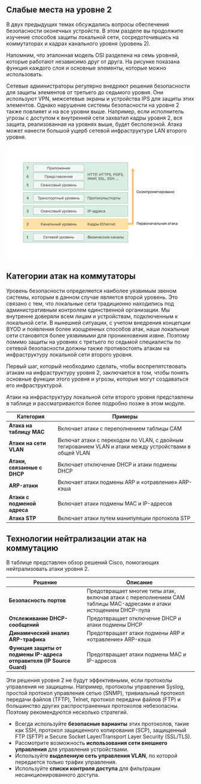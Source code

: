 <!-- 10.3.1 -->
## Слабые места на уровне 2

В двух предыдущих темах обсуждались вопросы обеспечения безопасности оконечных устройств. В этом разделе вы продолжите изучение способов защиты локальной сети, сосредоточившись на коммутаторах и кадрах канального уровня (уровень 2).

Напомним, что эталонная модель OSI разделена на семь уровней, которые работают независимо друг от друга. На рисунке показана функция каждого слоя и основные элементы, которые можно использовать.

Сетевые администраторы регулярно внедряют решения безопасности для защиты элементов от третьего до седьмого уровня. Они используют VPN, межсетевые экраны и устройства IPS для защиты этих элементов. Однако нарушение системы безопасности на уровне 2 также повлияет и на все уровни выше. Например, если исполнитель угрозы с доступом к внутренней сети захватил кадры уровня 2, вся защита, реализованная на уровнях выше, будет бесполезной. Атака может нанести большой ущерб сетевой инфраструктуре LAN второго уровня.

![](./assets/10.3.1.svg)


<!-- 10.3.2 -->
## Категории атак на коммутаторы

Уровень безопасности определяется наиболее уязвимым звеном системы, которым в данном случае является второй уровень. Это связано с тем, что локальные сети традиционно находились под административным контролем единственной организации. Мы внутренне доверяли всем лицам и устройствам, подключенным к локальной сети. В нынешней ситуации, с учетом внедрения концепции BYOD и появления более изощренных способов атак, наши локальные сети становятся более уязвимыми для проникновения извне. Поэтому помимо защиты на уровнях с третьего по седьмой специалисты по сетевой безопасности должны также противостоять атакам на инфраструктуру локальной сети второго уровня.

Первый шаг, который необходимо сделать, чтобы воспрепятствовать атакам на инфраструктуру уровня 2, заключается в том, чтобы понять основные функции этого уровня и угрозы, которые могут создаваться его инфраструктурой.

Атаки на инфраструктуру локальной сети второго уровня представлены в таблице и рассматриваются более подробно позже в этом модуле.

| **Категория** | **Примеры** |
| --- | --- |
| **Атака на таблицу МАС** | Включает атаки с переполнением таблицы CAM |
| **Атаки на сети VLAN** | Включат атаки с переходом по VLAN, с двойным тегированием VLAN и атаки между устройствами в общей VLAN |
| **Атаки, связанные с DHCP** | Включает отключение DHCP и атаки подмены DHCP |
| **ARP-атаки** | Включает атаки подмены ARP и «отравление» ARP-кэша |
| **Атаки с подменой адреса** | Включает атаки подмены МАС и IP-адресов |
| **Атака STP** | Включает атаки путем манипуляции протокола STP |

<!-- 10.3.3 -->
## Технологии нейтрализации атак на коммутацию

В таблице представлен обзор решений Cisco, помогающих нейтрализовать атаки уровня 2.

| **Решение** | **Описание** |
| --- | --- |
| **Безопасность портов** | Предотвращает многие типы атак, включая атаки с переполнением САМ таблицы MAC-адресами и атаки истощением DHCP-пула |
| **Отслеживание DHCP-сообщений** | Предотвращает отключение DHCP и атаки подмены DHCP |
| **⁪Динамический анализ ARP-трафика** | Предотвращает атаки подмены ARP и «отравление» ARP-кэша |
| **Функция защиты от подмены IP-адреса отправителя (IP Source Guard)** | Предотвращает атаки подмены MAC и IP-адресов |

Эти решения уровня 2 не будут эффективными, если протоколы управления не защищены. Например, протоколы управления Syslog, простой протокол управления сетью (SNMP), тривиальный протокол передачи файлов (TFTP), Telnet, протокол передачи файлов (FTP) и большинство других распространенных протоколов небезопасны. Поэтому рекомендуются несколько стратегий.

* Всегда используйте **безопасные варианты** этих протоколов, такие как SSH, протокол защищенного копирования (SCP), защищенный FTP (SFTP) и Secure Socket Layer/Transport Layer Security (SSL/TLS).
* Рассмотрите возможность **использования сети внешнего управления** для управления устройствами.
* Используйте **выделенную сеть управления VLAN**, по которой передается только трафик управления.
* Используйте **списки контроля доступа** для фильтрации несанкционированного доступа.

<!-- 10.3.4 -->
<!-- quiz -->
